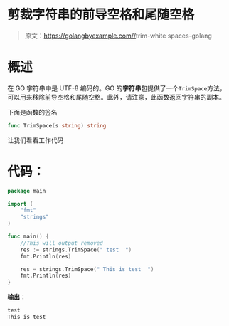 # 剪裁字符串的前导空格和尾随空格

> 原文：<https://golangbyexample.com//>trim-white spaces-golang

# **概述**

在 GO 字符串中是 UTF-8 编码的。GO 的**字符串**包提供了一个`TrimSpace`方法，可以用来移除前导空格和尾随空格。此外，请注意，此函数返回字符串的副本。

下面是函数的签名

```go
func TrimSpace(s string) string
```

让我们看看工作代码

# **代码**：

```go
package main

import (
    "fmt"
    "strings"
)

func main() {
    //This will output removed
    res := strings.TrimSpace(" test  ")
    fmt.Println(res)

    res = strings.TrimSpace(" This is test  ")
    fmt.Println(res)
}
```

**输出**：

```go
test
This is test
```